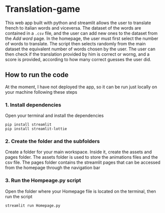 # Translation-game
This web app built with python and streamlit allows the user to translate french to italian words and viceversa. The dataset of the words are contained in a `.csv` file, and the user can add new ones to the dataset from the *Add word* page. 
In the homepage, the user must first select the number of words to translate. The script then selects randomly from the main dataset the equivalent number of words chosen by the user.
The user can then check if the translation provided by him is correct or worng, and a score is provided, according to how many correct guesses the user did. 

## How to run the code
At the moment, I have not deployed the app, so it can be run just locally on your machine following these steps
### 1. Install dependencies
Open your terminal and install the dependencies
```console
pip install streamlit
pip install streamlit-lottie
```
### 2. Create the folder and the subfolders
Create a folder for your main workspace. Inside it, create the assets and pages folder. The assets folder is used to store the animations files and the csv file. The pages folder contains the streamlit pages that can be accessed from the homepage through the navigation bar
### 3. Run the Hompeage.py script
Open the folder where your Homepage file is located on the terminal, then run the script 
```console
streamlit run Homepage.py
```
